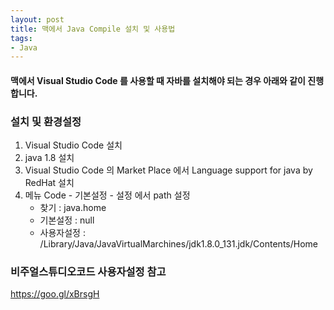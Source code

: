 ```yaml
---
layout: post
title: 맥에서 Java Compile 설치 및 사용법
tags:
- Java
---
```


#### 맥에서 Visual Studio Code 를 사용할 때 자바를 설치해야 되는 경우 아래와 같이 진행합니다.

### 설치 및 환경설정
1. Visual Studio Code 설치
2. java 1.8 설치
3. Visual Studio Code 의 Market Place 에서 Language support for java by RedHat 설치
4. 메뉴 Code - 기본설정 - 설정 에서 path 설정
    * 찾기 : java.home 
    * 기본설정 : null
    * 사용자설정 : /Library/Java/JavaVirtualMarchines/jdk1.8.0_131.jdk/Contents/Home

### 비주얼스튜디오코드 사용자설정 참고 
https://goo.gl/xBrsgH